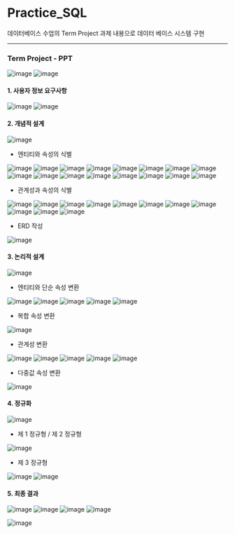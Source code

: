 # Practice_SQL
데이터베이스 수업의 Term Project 과제 내용으로 데이터 베이스 시스템 구현


***

### Term Project - PPT

![image](https://user-images.githubusercontent.com/85846475/121943663-c50cd480-cd8c-11eb-96ae-238215bcec04.png)
![image](https://user-images.githubusercontent.com/85846475/121943674-c807c500-cd8c-11eb-81d9-fe03ad61b637.png)


#### 1. 사용자 정보 요구사항

![image](https://user-images.githubusercontent.com/85846475/121943680-ca6a1f00-cd8c-11eb-98fd-43b2a23055e1.png)
![image](https://user-images.githubusercontent.com/85846475/121943691-cd650f80-cd8c-11eb-896f-9c0e5867e6cb.png)



#### 2. 개념적 설계

![image](https://user-images.githubusercontent.com/85846475/121943776-e2da3980-cd8c-11eb-9c55-6923f3cc6690.png)


- 엔티티와 속성의 식별

![image](https://user-images.githubusercontent.com/85846475/121943840-f1285580-cd8c-11eb-89af-8bea2bb92180.png)
![image](https://user-images.githubusercontent.com/85846475/121943847-f2f21900-cd8c-11eb-9ae8-aaaa51fc5f42.png)
![image](https://user-images.githubusercontent.com/85846475/121943862-f685a000-cd8c-11eb-847c-264d009820c9.png)
![image](https://user-images.githubusercontent.com/85846475/121943868-f84f6380-cd8c-11eb-9cd1-32ebbadf3b22.png)
![image](https://user-images.githubusercontent.com/85846475/121943875-f9809080-cd8c-11eb-8066-12c6fe817a34.png)
![image](https://user-images.githubusercontent.com/85846475/121943884-ff767180-cd8c-11eb-8e48-7be5586a1344.png)
![image](https://user-images.githubusercontent.com/85846475/121943891-01d8cb80-cd8d-11eb-8f36-c9d2f3d5e722.png)
![image](https://user-images.githubusercontent.com/85846475/121943904-0309f880-cd8d-11eb-8f20-877f6d9bf704.png)
![image](https://user-images.githubusercontent.com/85846475/121943910-04d3bc00-cd8d-11eb-8133-f077e0b6c4e7.png)
![image](https://user-images.githubusercontent.com/85846475/121943917-069d7f80-cd8d-11eb-8819-fd396570a5c0.png)
![image](https://user-images.githubusercontent.com/85846475/121943929-09987000-cd8d-11eb-9aad-87ee2681efd6.png)
![image](https://user-images.githubusercontent.com/85846475/121943933-0b623380-cd8d-11eb-8bb1-007ae003242e.png)
![image](https://user-images.githubusercontent.com/85846475/121943939-0d2bf700-cd8d-11eb-969e-ad9d263506fd.png)
![image](https://user-images.githubusercontent.com/85846475/121943941-0ef5ba80-cd8d-11eb-9f0d-a9b985ba02ec.png)
![image](https://user-images.githubusercontent.com/85846475/121943949-11f0ab00-cd8d-11eb-8fce-baa5882a499c.png)
![image](https://user-images.githubusercontent.com/85846475/121943959-14530500-cd8d-11eb-9016-506c3a5a975a.png)


- 관계성과 속성의 식별

![image](https://user-images.githubusercontent.com/85846475/121943984-1ae17c80-cd8d-11eb-8831-3da3b3aaf682.png)
![image](https://user-images.githubusercontent.com/85846475/121943994-1e750380-cd8d-11eb-8e5f-f87979c2e8b4.png)
![image](https://user-images.githubusercontent.com/85846475/121944003-1fa63080-cd8d-11eb-9c0b-a6d9f3208441.png)
![image](https://user-images.githubusercontent.com/85846475/121944013-216ff400-cd8d-11eb-8f54-31a4464b86f6.png)
![image](https://user-images.githubusercontent.com/85846475/121944021-23d24e00-cd8d-11eb-8301-f8c5f4e981c1.png)
![image](https://user-images.githubusercontent.com/85846475/121944025-259c1180-cd8d-11eb-9c95-2141cbdd76a5.png)
![image](https://user-images.githubusercontent.com/85846475/121944029-2765d500-cd8d-11eb-8fad-b6aa991213bf.png)
![image](https://user-images.githubusercontent.com/85846475/121944040-29c82f00-cd8d-11eb-8979-431c1021736f.png)
![image](https://user-images.githubusercontent.com/85846475/121944047-2c2a8900-cd8d-11eb-85ee-4405f6fd1741.png)
![image](https://user-images.githubusercontent.com/85846475/121944058-2f257980-cd8d-11eb-98bb-942105b7462b.png)
![image](https://user-images.githubusercontent.com/85846475/121944063-3056a680-cd8d-11eb-9b82-df07b54b4583.png)


- ERD 작성

![image](https://user-images.githubusercontent.com/85846475/121944096-39477800-cd8d-11eb-9207-3b96055c0c2d.png)


#### 3. 논리적 설계

![image](https://user-images.githubusercontent.com/85846475/121944205-5bd99100-cd8d-11eb-9db6-fd4963ee6b3d.png)


- 엔티티와 단순 속성 변환

![image](https://user-images.githubusercontent.com/85846475/121944276-6eec6100-cd8d-11eb-94e2-638a5a73d647.png)
![image](https://user-images.githubusercontent.com/85846475/121944284-70b62480-cd8d-11eb-9099-0df35f586b8a.png)
![image](https://user-images.githubusercontent.com/85846475/121944288-73187e80-cd8d-11eb-8c04-c147ff6b7d04.png)
![image](https://user-images.githubusercontent.com/85846475/121944293-74e24200-cd8d-11eb-9c05-3401abf02b31.png)
![image](https://user-images.githubusercontent.com/85846475/121944299-77dd3280-cd8d-11eb-80ac-2098a435ddfb.png)


- 복합 속성 변환

![image](https://user-images.githubusercontent.com/85846475/121944303-7ad82300-cd8d-11eb-89c1-a64cb5f9ee1d.png)


- 관계성 변환

![image](https://user-images.githubusercontent.com/85846475/121944341-89263f00-cd8d-11eb-9aa6-57a1935233b6.png)
![image](https://user-images.githubusercontent.com/85846475/121944347-8b889900-cd8d-11eb-9cb2-bcc1702ba458.png)
![image](https://user-images.githubusercontent.com/85846475/121944353-8d525c80-cd8d-11eb-9d31-7c701d010575.png)
![image](https://user-images.githubusercontent.com/85846475/121944360-8f1c2000-cd8d-11eb-8b66-4439b7f00799.png)
![image](https://user-images.githubusercontent.com/85846475/121944368-92171080-cd8d-11eb-862d-7c12ade0aca4.png)


- 다중값 속성 변환

![image](https://user-images.githubusercontent.com/85846475/121944398-980cf180-cd8d-11eb-8d33-1ddf930651c6.png)



#### 4. 정규화

![image](https://user-images.githubusercontent.com/85846475/121944490-af4bdf00-cd8d-11eb-8513-e4e040cfa2fa.png)


- 제 1 정규형 / 제 2 정규형

![image](https://user-images.githubusercontent.com/85846475/121944530-b7a41a00-cd8d-11eb-907b-2d0615848333.png)


- 제 3 정규형

![image](https://user-images.githubusercontent.com/85846475/121944567-c25eaf00-cd8d-11eb-971d-68fae83963bd.png)
![image](https://user-images.githubusercontent.com/85846475/121944600-c7bbf980-cd8d-11eb-85a7-abf79addbd42.png)



#### 5. 최종 결과

![image](https://user-images.githubusercontent.com/85846475/121944638-d1ddf800-cd8d-11eb-9533-f3c3f50c057e.png)
![image](https://user-images.githubusercontent.com/85846475/121944648-d4405200-cd8d-11eb-85ba-2f40c2131c2f.png)
![image](https://user-images.githubusercontent.com/85846475/121944655-d5717f00-cd8d-11eb-8fa4-65764c720ae2.png)
![image](https://user-images.githubusercontent.com/85846475/121944662-d86c6f80-cd8d-11eb-8003-b2ebffcd62e8.png)


![image](https://user-images.githubusercontent.com/85846475/121944670-dbfff680-cd8d-11eb-991e-d0227ea81beb.png)
